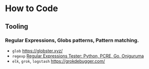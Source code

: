 <!-- menu: Code -->
<!-- weight: 1 -->
# How to Code

## Tooling

### Regular Expressions, Globs patterns, Pattern matching.

- `glob` https://globster.xyz/
- `regexp` [Regular Expressions Tester: Python, PCRE, Go, Oniguruma](https://regex101.com/)
- `elk`, `grok`, `logstash` https://grokdebugger.com/
